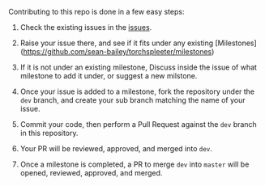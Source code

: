 Contributing to this repo is done in a few easy steps:

1) Check the existing issues in the [issues](https://github.com/sean-bailey/torchspleeter/issues).

2) Raise your issue there, and see if it fits under any existing [Milestones] (https://github.com/sean-bailey/torchspleeter/milestones)

3) If it is not under an existing milestone, Discuss inside the issue of what milestone to add it under, or suggest a new milstone.

4) Once your issue is added to a milestone, fork the repository under the `dev` branch, and create your sub branch matching the name of your issue.

5) Commit your code, then perform a Pull Request against the `dev` branch in this repository.

6) Your PR will be reviewed, approved, and merged into `dev`.

7) Once a milestone is completed, a PR to merge `dev` into `master` will be opened, reviewed, approved, and merged.

